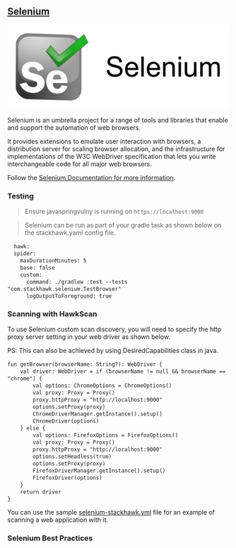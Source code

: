 ## [Selenium](https://www.selenium.dev)

![Selenium](../images/selenium-banner.png)

Selenium is an umbrella project for a range of tools and libraries that enable and support the automation of web browsers.

It provides extensions to emulate user interaction with browsers, a distribution server for scaling browser allocation, and the infrastructure for implementations of the W3C WebDriver specification that lets you write interchangeable code for all major web browsers.


Follow the [Selenium Documentation for more information](https://www.selenium.dev/documentation/).

### Testing

> Ensure javaspringvulny is running on `https://localhost:9000`

> Selenium can be run as part of your gradle task as shown below on the stackhawk.yaml config file.

```
  hawk:
  spider:
    maxDurationMinutes: 5
    base: false
    custom:
      command: ./gradlew :test --tests "com.stackhawk.selenium.TestBrowser"
      logOutputToForeground: true
```

### Scanning with HawkScan

To use Selenium custom scan discovery, you will need to specify the http proxy server setting in your web driver as shown below.

PS: This can also be achieved by using DesiredCapabilities class in java.

```
fun getBrowser(browserName: String?): WebDriver {
    val driver: WebDriver = if (browserName != null && browserName == "chrome") {
        val options: ChromeOptions = ChromeOptions()
        val proxy: Proxy = Proxy()
        proxy.httpProxy = "http://localhost:9000"
        options.setProxy(proxy)
        ChromeDriverManager.getInstance().setup()
        ChromeDriver(options)
    } else {
        val options: FirefoxOptions = FirefoxOptions()
        val proxy: Proxy = Proxy()
        proxy.httpProxy = "http://localhost:9000"
        options.setHeadless(true)
        options.setProxy(proxy)
        FirefoxDriverManager.getInstance().setup()
        FirefoxDriver(options)
    }
    return driver
}
```

You can use the sample [selenium-stackhawk.yml](https://github.com/stackhawk/stackhawk-custom-image/blob/main/integrations/selenium/selenium-stackhawk.yml) file for an example of scanning a web application with it.

### Selenium Best Practices
